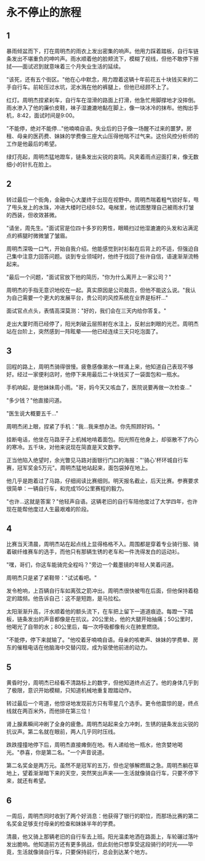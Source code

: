 # 永不停止的旅程

## 1

暴雨倾盆而下，打在周明杰的雨衣上发出密集的响声。他用力踩着踏板，自行车链条发出不堪重负的呻吟声。雨水顺着他的脸颊流下，模糊了视线，但他不敢停下擦拭——面试迟到就意味着三个月失业生活的延续。

"该死，还有五个街区。"他在心中默念，用力蹬着这辆十年前花五十块钱买来的二手自行车。前轮压过水坑，泥水溅在他的裤腿上，但他已经顾不上了。

红灯。周明杰捏紧刹车，自行车在湿滑的路面上打滑，他急忙用脚撑地才没摔倒。雨水渗入了他的廉价皮鞋，袜子湿漉漉地黏在脚上，像一块冰冷的抹布。他掏出手机，8:42，面试时间是9:00。

"不能停，绝对不能停..."他喃喃自语。失业后的日子像一场醒不过来的噩梦。房租、母亲的医药费、妹妹的学费像三座大山压得他喘不过气来。这份风控分析师的工作是他最后的希望。

绿灯亮起，周明杰猛地蹬车，链条发出尖锐的哀鸣。风夹着雨点迎面打来，像无数细小的针扎在脸上。

## 2

转过最后一个街角，金融中心大厦终于出现在视野中。周明杰喘着粗气锁好车，甩了甩头发上的水珠，冲进大楼时已经8:52。电梯里，他试图整理自己被雨水打皱的西装，但收效甚微。

"请坐，周先生。"面试官是位四十多岁的男性，眼睛扫过他湿漉漉的头发和沾满泥点的裤腿时微微皱了皱眉。

周明杰深吸一口气，开始自我介绍。他能感觉到衬衫黏在后背上的不适，但强迫自己集中注意力回答问题。谈到专业领域时，他终于找回了些许自信，语速渐渐流畅起来。

"最后一个问题，"面试官放下他的简历，"你为什么离开上一家公司？"

周明杰的手指无意识地绞在一起。真实原因是公司裁员，但他不能这么说。"我认为自己需要一个更大的发展平台，贵公司的风控系统在业界是标杆..."

面试官点点头，表情高深莫测："好的，我们会在三天内给你答复。"

走出大厦时雨已经停了，阳光刺破云层照射在水洼上，反射出刺眼的光芒。周明杰站在台阶上，突然感到一阵眩晕——他已经连续三天只吃泡面了。

## 3

回程的路上，周明杰骑得很慢。疲惫感像潮水一样涌上来，他知道自己表现不够好。经过一家便利店时，他停下来用最后二十块钱买了一袋面包和一瓶水。

手机响起，是他妹妹周小雨。"哥，妈今天又咳血了，医院说要再做一次检查..."

"多少钱？"他直接问道。

"医生说大概要五千..."

周明杰闭上眼，捏紧了手机："我...我来想办法。你先照顾好妈。"

挂断电话，他坐在马路牙子上机械地啃着面包。阳光照在他身上，却驱散不了内心的寒冷。五千块，对他来说现在简直是天文数字。

正当他陷入绝望时，余光瞥见马路对面银行门口的海报："'骑心'杯环城自行车赛，冠军奖金5万元"。周明杰猛地站起来，面包袋掉在地上。

他几乎是跑着过了马路，仔细阅读比赛细则。明天报名截止，后天比赛。参赛要求很简单：一辆自行车，和完成150公里赛程的毅力。

"也许...这就是答案？"他轻声自语。这辆老旧的自行车陪他度过了大学四年，也许现在能帮他度过人生最艰难的阶段。

## 4

比赛当天清晨，周明杰站在起点线上显得格格不入。周围都是穿着专业骑行服、骑着碳纤维赛车的选手，而他只有那辆生锈的老车和一件洗得发白的运动衫。

"嘿，哥们，你这车能骑完全程吗？"旁边一个戴墨镜的年轻人笑着问道。

周明杰只是紧了紧鞋带："试试看吧。"

发令枪响，上百辆自行车如离弦之箭冲出。周明杰很快被甩在后面，但他保持着稳定的踏频。他告诉自己：这不是短跑，是马拉松。

太阳渐渐升高，汗水顺着他的额头流下，在车把上留下一道道痕迹。每蹬一下踏板，链条发出的声音都像是在抗议。20公里处，他的大腿开始抽痛；50公里时，他喝光了自带的水；80公里后，每一次呼吸都像有火在肺里燃烧。

"不能停，停下来就输了。"他咬着牙喃喃自语。母亲的咳嗽声、妹妹的学费单、房东的催租电话在他脑海中交替闪现，成为驱使他前进的动力。

## 5

黄昏时分，周明杰已经看不清路标上的数字，但他知道终点近了。他的身体几乎到了极限，意识开始模糊，只知道机械地重复蹬踏动作。

转过最后一个弯道，他惊讶地发现前方只有零星几个选手。更令他震惊的是，终点线就在两百米外，而他排在第三位！

肾上腺素瞬间冲刷了全身的疲惫。周明杰站起来全力冲刺，生锈的链条发出尖锐的抗议声。第二名就在眼前，两人几乎同时压线。

跌跌撞撞地停下后，周明杰直接瘫倒在地。有人递给他一瓶水，他贪婪地喝光。"恭喜，你是第二名。"一个声音说道。

第二名奖金是两万元。虽然不是冠军的五万，但也足够解燃眉之急。周明杰躺在草地上，望着渐渐暗下来的天空，突然笑出声来——生活就像骑自行车，只要不停下来，就还有希望。

## 6

一周后，周明杰同时收到了两个好消息：他获得了银行的职位，而那场比赛的第二名奖金足够支付母亲的检查和妹妹半年的学费。

清晨，他又骑上那辆老旧的自行车去上班。阳光温柔地洒在路面上，车轮碾过落叶发出脆响。他知道前方还有更多挑战，但此刻他只想享受这段骑行的时光——毕竟，生活就像骑自行车，只要保持前行，总会到达某个地方。